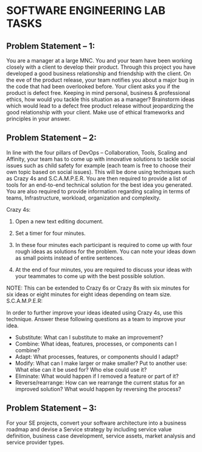 # SOFTWARE ENGINEERING LAB TASKS 


## Problem Statement – 1: 
You are a manager at a large MNC. You and your team have been working closely with a client to develop their product. Through this project you have developed a good business relationship and friendship with the client. On the eve of the product release, your team notifies you about a major bug in the code that had been overlooked before. Your client asks you if the product is defect free.  Keeping in mind personal, business & professional ethics, how would you tackle this situation as a manager? Brainstorm ideas which would lead to a defect free product release without jeopardizing the good relationship with your client. Make use of ethical frameworks and principles in your answer. 


## Problem Statement – 2: 
In line with the four pillars of DevOps – Collaboration, Tools, Scaling and Affinity, your team has to come up with innovative solutions to tackle social issues such as child safety for example (each team is free to choose their own topic based on social issues). This will be done using techniques such as Crazy 4s and S.C.A.M.P.E.R. You are then required to provide a list of tools for an end-to-end technical solution for the best idea you generated. You are also required to provide information regarding scaling in terms of teams, Infrastructure, workload, organization and complexity. 

Crazy 4s: 

1) Open a new text editing document. 

2) Set a timer for four minutes. 

3) In these four minutes each participant is required to come up with four rough ideas as solutions for the problem. You can note your ideas down as small points instead of entire sentences. 

4) At the end of four minutes, you are required to discuss your ideas with your teammates to come up with the best possible solution. 

NOTE: This can be extended to Crazy 6s or Crazy 8s with six minutes for six ideas or eight minutes for eight ideas depending on team size. S.C.A.M.P.E.R: 

In order to further improve your ideas ideated using Crazy 4s, use this technique. Answer these following questions as a team to improve your idea. 

* Substitute: What can I substitute to make an improvement? 
* Combine: What ideas, features, processes, or components can I combine? 
* Adapt: What processes, features, or components should I adapt? 
* Modify: What can I make larger or make smaller? Put to another use: What else can it be used for? Who else could use it? 
* Eliminate: What would happen if I removed a feature or part of it? 
* Reverse/rearrange: How can we rearrange the current status for an improved solution? What would happen by reversing the process? 


## Problem Statement – 3: 
For your SE projects, convert your software architecture into a business roadmap and devise a Service strategy by including service value definition, business case development, service assets, market analysis and service provider types. 
